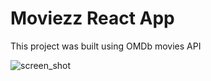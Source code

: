 # Moviezz React App

This project was built using OMDb movies API


![screen_shot](https://user-images.githubusercontent.com/97579245/182267219-21dd1b5e-86b6-4708-8ce7-3bdd7cf3b6a9.png)

